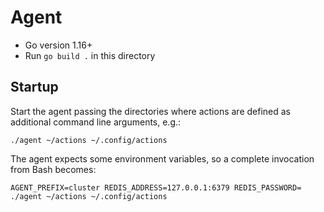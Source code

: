 # Agent

* Go version 1.16+
* Run `go build .` in this directory

## Startup

Start the agent passing the directories where actions are defined as additional command line arguments, e.g.:

    ./agent ~/actions ~/.config/actions

The agent expects some environment variables, so a complete invocation from Bash becomes:

    AGENT_PREFIX=cluster REDIS_ADDRESS=127.0.0.1:6379 REDIS_PASSWORD= ./agent ~/actions ~/.config/actions
